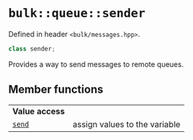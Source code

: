 # `bulk::queue::sender`

Defined in header `<bulk/messages.hpp>`.

```cpp
class sender;
```

Provides a way to send messages to remote queues.

## Member functions

|                                                 |                                               |
|-------------------------------------------------|-----------------------------------------------|
| **Value access**                                |                                               |
| [`send`](sender/send.md) | assign values to the variable                 |
